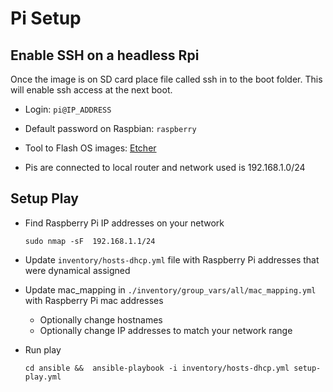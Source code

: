 # Pi Setup

## Enable SSH on a headless Rpi

Once the image is on SD card place file called ssh in to the boot folder. This will enable ssh access at the next boot.

- Login: ```pi@IP_ADDRESS```

- Default password on Raspbian: ```raspberry```

- Tool to Flash OS images: [Etcher](https://www.balena.io/etcher/)

- Pis are connected to local router and network used is 192.168.1.0/24

## Setup Play

- Find Raspberry Pi IP addresses on your network

  ```sudo nmap -sF  192.168.1.1/24```

- Update ```inventory/hosts-dhcp.yml``` file with Raspberry Pi addresses that were dynamical assigned

- Update mac_mapping in ```./inventory/group_vars/all/mac_mapping.yml``` with Raspberry Pi mac addresses
  - Optionally change hostnames
  - Optionally change IP addresses to match your network range

- Run play

  ```cd ansible &&  ansible-playbook -i inventory/hosts-dhcp.yml setup-play.yml```
